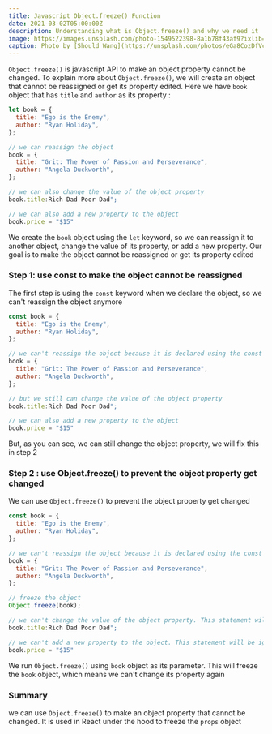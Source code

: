```yaml
---
title: Javascript Object.freeze() Function
date: 2021-03-02T05:00:00Z
description: Understanding what is Object.freeze() and why we need it
image: https://images.unsplash.com/photo-1549522398-8a1b78f43af9?ixlib=rb-1.2.1&ixid=MXwxMjA3fDB8MHxwaG90by1wYWdlfHx8fGVufDB8fHw%3D&auto=format&fit=crop&w=1650&q=80
caption: Photo by [Should Wang](https://unsplash.com/photos/eGa8CozDfVc)
---
```


`Object.freeze()` is javascript API to make an object property cannot be changed. To explain more about `Object.freeze()`, we will create an object that cannot be reassigned or get its property edited. Here we have `book` object that has `title` and `author` as its property :

```javascript {linenos=table}
let book = {
  title: "Ego is the Enemy",
  author: "Ryan Holiday",
};

// we can reassign the object
book = {
  title: "Grit: The Power of Passion and Perseverance",
  author: "Angela Duckworth",
};

// we can also change the value of the object property
book.title:Rich Dad Poor Dad";

// we can also add a new property to the object
book.price = "$15"
```

We create the `book` object using the `let` keyword, so we can reassign it to another object, change the value of its property, or add a new property. Our goal is to make the object cannot be reassigned or get its property edited

### Step 1: use const to make the object cannot be reassigned

The first step is using the `const` keyword when we declare the object, so we can't reassign the object anymore

```javascript {linenos=table,hl_lines=[1]}
const book = {
  title: "Ego is the Enemy",
  author: "Ryan Holiday",
};

// we can't reassign the object because it is declared using the const keyword. This will throw an error
book = {
  title: "Grit: The Power of Passion and Perseverance",
  author: "Angela Duckworth",
};

// but we still can change the value of the object property
book.title:Rich Dad Poor Dad";

// we can also add a new property to the object
book.price = "$15"
```

But, as you can see, we can still change the object property, we will fix this in step 2

### Step 2 : use Object.freeze() to prevent the object property get changed

We can use `Object.freeze()` to prevent the object property get changed

```javascript {linenos=table,hl_lines=[13]}
const book = {
  title: "Ego is the Enemy",
  author: "Ryan Holiday",
};

// we can't reassign the object because it is declared using the const keyword. This will throw an error
book = {
  title: "Grit: The Power of Passion and Perseverance",
  author: "Angela Duckworth",
};

// freeze the object
Object.freeze(book);

// we can't change the value of the object property. This statement will be ignored
book.title:Rich Dad Poor Dad";

// we can't add a new property to the object. This statement will be ignored
book.price = "$15"
```

We run `Object.freeze()` using `book` object as its parameter. This will freeze the `book` object, which means we can't change its property again

### Summary

we can use `Object.freeze()` to make an object property that cannot be changed. It is used in React under the hood to freeze the `props` object
